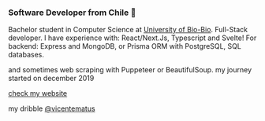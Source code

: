 ### Software Developer from Chile  🐲

Bachelor student in Computer Science at [University of Bio-Bio](https://www.ubiobio.cl/w/). Full-Stack developer. I have experience with:  React/Next.Js, Typescript and Svelte! For backend: Express and MongoDB, or Prisma ORM with PostgreSQL, SQL databases.

and sometimes web scraping with Puppeteer or BeautifulSoup.
my journey started on december 2019

[check my website](https://www.vicentematus.cl/)

my dribble [@vicentematus](https://dribbble.com/vicentematus)

